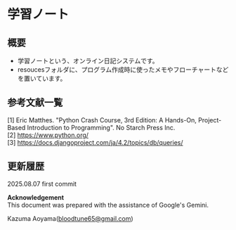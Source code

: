 # 学習ノート
## 概要
- 学習ノートという、オンライン日記システムです。
- resoucesフォルダに、プログラム作成時に使ったメモやフローチャートなどを置いています。


## 参考文献一覧
[1] Eric Matthes. "Python Crash Course, 3rd Edition: A Hands-On, Project-Based Introduction to Programming". No Starch Press Inc.<br>
[2] https://www.python.org/<br>
[3] https://docs.djangoproject.com/ja/4.2/topics/db/queries/<br>

## 更新履歴
2025.08.07 first commit<br>

**Acknowledgement**  
This document was prepared with the assistance of Google's Gemini.

Kazuma Aoyama(bloodtune65@gmail.com)
